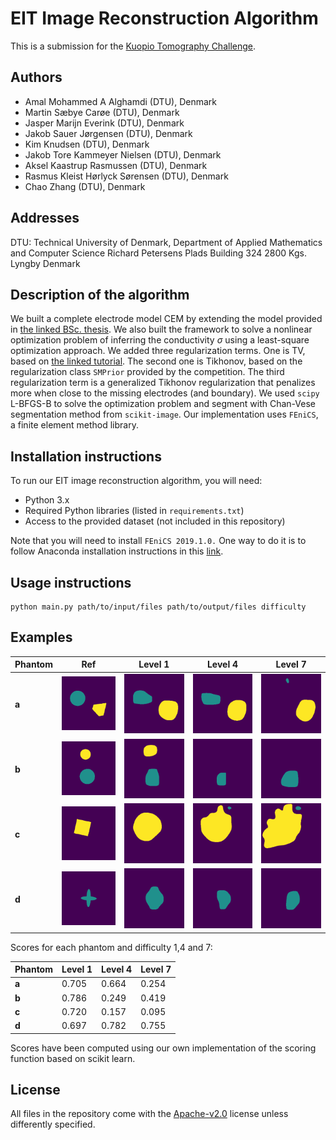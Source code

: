# EIT Image Reconstruction Algorithm
This is a submission for the [Kuopio Tomography Challenge](https://www.fips.fi/KTC2023.php). 

## Authors
- Amal Mohammed A Alghamdi (DTU), Denmark
- Martin Sæbye Carøe (DTU), Denmark
- Jasper Marijn Everink (DTU), Denmark
- Jakob Sauer Jørgensen (DTU), Denmark
- Kim Knudsen (DTU), Denmark
- Jakob Tore Kammeyer Nielsen (DTU), Denmark
- Aksel Kaastrup Rasmussen (DTU), Denmark
- Rasmus Kleist Hørlyck Sørensen (DTU), Denmark
- Chao Zhang (DTU), Denmark

## Addresses
DTU: Technical University of Denmark, Department of Applied Mathematics and Computer Science Richard Petersens Plads Building 324 2800 Kgs. Lyngby Denmark

## Description of the algorithm

We built a complete electrode model CEM by extending the model provided in [the linked BSc. thesis](https://findit.dtu.dk/en/catalog/56d754b8bf19455102000781). We also built the framework to solve a nonlinear optimization problem of inferring the conductivity $\sigma$ using a least-square optimization approach. We added three regularization terms. One is TV, based on [the linked tutorial](https://uvilla.github.io/cmis_labs/notebooks/ImageDenoising_TV.html). The second one is Tikhonov, based on the regularization class `SMPrior` provided by the competition. The third regularization term is a generalized Tikhonov regularization that penalizes more when close to the missing electrodes (and boundary). We used `scipy` L-BFGS-B to solve the optimization problem and segment with Chan-Vese segmentation method from `scikit-image`. Our implementation uses `FEniCS`, a finite element method library.



## Installation instructions
To run our EIT image reconstruction algorithm, you will need:

- Python 3.x
- Required Python libraries (listed in `requirements.txt`)
- Access to the provided dataset (not included in this repository)

Note that you will need to install `FEniCS 2019.1.0.` One way to do it is to follow Anaconda installation instructions in this [link](https://fenicsproject.org/download/archive/). 

## Usage instructions

```
python main.py path/to/input/files path/to/output/files difficulty
```

## Examples
|  Phantom 	|  Ref	| Level 1 	| Level 4 	| Level 7 	|
|----------	|-----	|---	|---	|---	|
|**a**| ![](results/01.png)	| ![](results/11.png)	|  ![](results/41.png) 	|   ![](results/71.png)	|   
|**b**| ![](results/02.png)	| ![](results/12.png)	|  ![](results/42.png) 	|   ![](results/72.png)	|
|**c**| ![](results/03.png)	| ![](results/13.png)	|  ![](results/43.png) 	|   ![](results/73.png)	|
|**d**| ![](results/04.png)	| ![](results/14.png)	|  ![](results/44.png) 	|   ![](results/74.png)	|  

Scores for each phantom and difficulty 1,4 and 7:

|   Phantom	| Level 1 	| Level 4 	| Level 7 	|
|-----	|---	|---	|---	|
|**a**|0.705|0.664|0.254
|**b**|0.786|0.249|0.419
|**c**|0.720|0.157|0.095
|**d**|0.697|0.782|0.755



Scores have been computed using our own implementation of the scoring function based on scikit learn.

## License
All files in the repository come with the [Apache-v2.0](https://www.apache.org/licenses/LICENSE-2.0) license unless differently specified.
